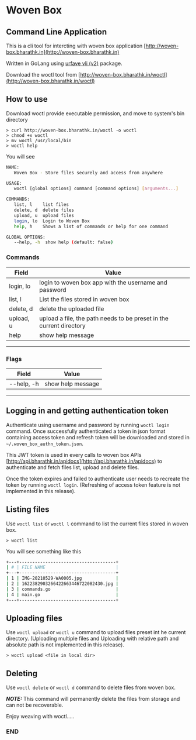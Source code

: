 # Woven Box
## Command Line Application

This is a cli tool for intercting with woven box application [http://woven-box.bharathk.in](http://woven-box.bharathk.in)

Written in GoLang using [urfave vli (v2)](https://github.com/urfave/cli) package.

Download the woctl tool from [http://woven-box.bharathk.in/woctl](http://woven-box.bharathk.in/woctl)

## How to use
Download woctl provide executable permission, and move to system's bin directory
```
> curl http://woven-box.bharathk.in/woctl -o woctl
> chmod +x woctl
> mv woctl /usr/local/bin
> woctl help
```
You will see 

```bash
NAME:
   Woven Box - Store files securely and access from anywhere

USAGE:
   woctl [global options] command [command options] [arguments...]

COMMANDS:
   list, l    list files
   delete, d  delete files
   upload, u  upload files
   login, lo  Login to Woven Box
   help, h    Shows a list of commands or help for one command

GLOBAL OPTIONS:
   --help, -h  show help (default: false)
```


### Commands
Field | Value
--- | ---
login, lo | login to woven box app with the username and password
list, l | List the files stored in woven box
delete, d | delete the uploaded file
upload, u | upload a file, the path needs to be preset in the current directory
help | show help message
---
### Flags
Field | Value
--- | ---
--help, -h | show help message
---

## Logging in and getting authentication token
Authenticate using username and password by running `woctl login` command. Once successfully authenticated a token in json format containing access token and refresh token will be downloaded and stored in `~/.woven_box_authn_token.json`.

This JWT token is used in every calls to woven box APIs [http://api.bharathk.in/apidocs](http://api.bharathk.in/apidocs) to authenticate and fetch files list, upload and delete files.

Once the token expires and failed to authenticate user needs to recreate the token by running `woctl login`. (Refreshing of access token feature is not implemented in this release).


## Listing files
Use `woctl list` or `woctl l` command to list the current files stored in woven box.
```
> woctl list
```
You will see something like this

```bash
+---+-------------------------------------+
| # | FILE NAME                           |
+---+-------------------------------------+
| 1 | IMG-20210529-WA0005.jpg             |
| 2 | 1622382903266422663446722082430.jpg |
| 3 | commands.go                         |
| 4 | main.go                             |
+---+-------------------------------------+
```
## Uploading files
Use `woctl upload` or `woctl u` command to upload files preset int he current directory. (Uploading multiple files and Uploading with relative path and absolute path is not implemented in this release).

```
> woctl upload <file in local dir>
```

## Deleting
Use `woctl delete` or `woctl d` command to delete files from woven box.

**_NOTE:_**  This command will permanently delete the files from storage and can not be recoverable.

Enjoy weaving with woctl.....

### END
